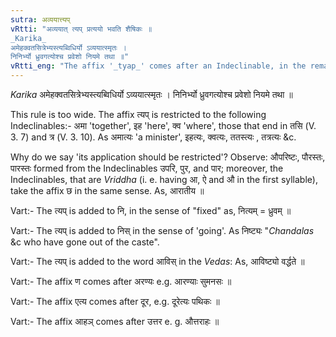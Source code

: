 ```yaml
---
sutra: अव्ययात्त्यप्
vRtti: "अव्ययात् त्यप् प्रत्ययो भवति शैषिकः ॥
_Karika_
अमेहक्वतसित्रेभ्यस्त्यब्विधिर्यो ऽव्ययात्स्मृतः ।
निनिर्भ्यो ध्रुवगत्योश्च प्रवेशो नियमे तथा ॥"
vRtti_eng: "The affix '_tyap_' comes after an Indeclinable, in the remaining senses."
---
```

_Karika_
अमेहक्वतसित्रेभ्यस्त्यब्विधिर्यो ऽव्ययात्स्मृतः ।
निनिर्भ्यो ध्रुवगत्योश्च प्रवेशो नियमे तथा ॥

This rule is too wide. The affix त्यप् is restricted to the following Indeclinables:- अमा 'together', इह 'here', क्व 'where', those that end in तसि (V. 3. 7) and त्र (V. 3. 10). As अमात्यः 'a minister', इहत्यः, क्वत्यः, ततस्त्यः , तत्रत्यः &c.

Why do we say 'its application should be restricted'? Observe: औपरिष्टः, पौरस्तः, पारस्तः formed from the Indeclinables उपरि, पुर, and पार; moreover, the Indeclinables, that are _Vriddha_ (i. e. having आ, ऐ and औ in the first syllable), take the affix छ in the same sense. As, आरातीय ॥

Vart:- The त्यप् is added to नि, in the sense of "fixed" as, नित्यम् = ध्रुवम् ॥

Vart:- The त्यप् is added to निस् in the sense of 'going'. As निष्ट्यः "_Chandalas_ &c who have gone out of the caste".

Vart:- The त्यप् is added to the word आविस् in the _Vedas_: As, आविष्ट्यो वर्द्धते ॥

Vart:- The affix ण comes after अरण्यः e.g. आरण्याः सुमनसः ॥

Vart:- The affix एत्य comes after दूर, e.g. दूरेत्यः पथिकः ॥

Vart:- The affix आहञ् comes after उत्तर e. g. औत्तराहः ॥
